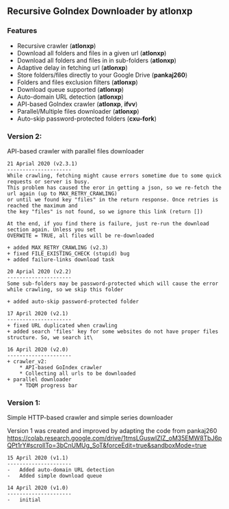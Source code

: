 
## Recursive GoIndex Downloader by atlonxp

### Features
*   Recursive crawler (**atlonxp**)
*   Download all folders and files in a given url (**atlonxp**)
*   Download all folders and files in in sub-folders (**atlonxp**)
*   Adaptive delay in fetching url (**atlonxp**)
*   Store folders/files directly to your Google Drive (**pankaj260**)
*   Folders and files exclusion filters (**atlonxp**)
*   Download queue supported (**atlonxp**)
*   Auto-domain URL detection (**atlonxp**)
*   API-based GoIndex crawler (**atlonxp**, **ifvv**)
*   Parallel/Multiple files downloader (**atlonxp**)
*   Auto-skip password-protected folders (**cxu-fork**)

### Version 2:

API-based crawler with parallel files downloader
	
	21 Aprial 2020 (v2.3.1)
	---------------------
	While crawling, fetching might cause errors sometime due to some quick requests or server is busy.
	This problem has caused the eror in getting a json, so we re-fetch the url again (up to MAX_RETRY_CRAWLING)
	or until we found key "files" in the return response. Once retries is reached the maximum and
	the key "files" is not found, so we ignore this link (return [])

	At the end, if you find there is failure, just re-run the download section again. Unless you set
	OVERWITE = TRUE, all files will be re-downloaded

	+ added MAX_RETRY_CRAWLING (v2.3)
	+ fixed FILE_EXISTING_CHECK (stupid) bug
	+ added failure-links download task
	
	20 Aprial 2020 (v2.2)
	---------------------
	Some sub-folders may be password-protected which will cause the error while crawling, so we skip this folder
	
	+ added auto-skip password-protected folder
	
	17 April 2020 (v2.1)
    ---------------------
	+ fixed URL duplicated when crawling
	+ added search 'files' key for some websites do not have proper files structure. So, we search it\
	
	16 April 2020 (v2.0)
    ---------------------
	+ crawler_v2:
		* API-based GoIndex crawler
		* Collecting all urls to be downloaded
	+ parallel downloader
		* TDQM progress bar

### Version 1:

Simple HTTP-based crawler and simple series downloader

Version 1 was created and improved by adapting the code from pankaj260 https://colab.research.google.com/drive/1tmsLGuswIZIZ_oM35EMW8TbJ6pQPt1rY#scrollTo=3bCnUMUg_SoT&forceEdit=true&sandboxMode=true


	15 April 2020 (v1.1)
	---------------------
	-   Added auto-domain URL detection
	-   Added simple download queue

	14 April 2020 (v1.0)
	---------------------
    -   initial
